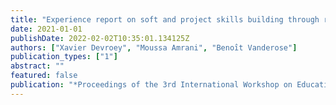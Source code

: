```yaml
---
title: "Experience report on soft and project skills building through repetition"
date: 2021-01-01
publishDate: 2022-02-02T10:35:01.134125Z
authors: ["Xavier Devroey", "Moussa Amrani", "Benoı̂t Vanderose"]
publication_types: ["1"]
abstract: ""
featured: false
publication: "*Proceedings of the 3rd International Workshop on Education through Advanced Software Engineering and Artificial Intelligence*"
---
```


